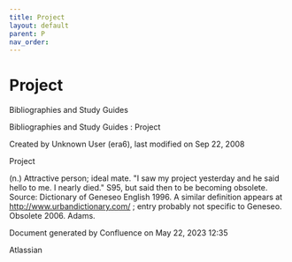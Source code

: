 ```yaml
---
title: Project
layout: default
parent: P
nav_order:
---
```


# Project

Bibliographies and Study Guides

Bibliographies and Study Guides : Project

Created by  Unknown User (era6), last modified on Sep 22, 2008

Project

(n.) Attractive person; ideal mate. &quot;I saw my project yesterday and he said hello to me. I nearly died.&quot; S95, but said then to be becoming obsolete. Source: Dictionary of Geneseo English 1996. A similar definition appears at http://www.urbandictionary.com/ ; entry probably not specific to Geneseo. Obsolete 2006. Adams.

Document generated by Confluence on May 22, 2023 12:35

Atlassian
